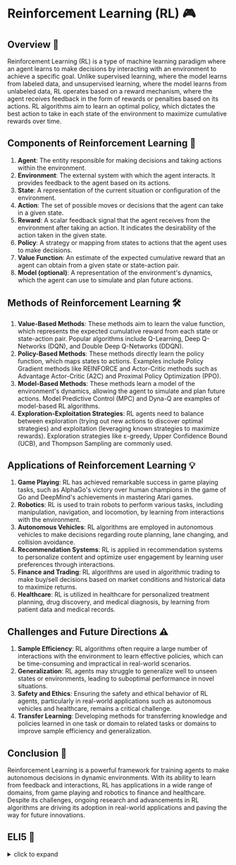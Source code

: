 # Reinforcement Learning (RL) 🎮

## Overview 🌟
Reinforcement Learning (RL) is a type of machine learning paradigm where an agent learns to make decisions by interacting with an environment to achieve a specific goal. Unlike supervised learning, where the model learns from labeled data, and unsupervised learning, where the model learns from unlabeled data, RL operates based on a reward mechanism, where the agent receives feedback in the form of rewards or penalties based on its actions. RL algorithms aim to learn an optimal policy, which dictates the best action to take in each state of the environment to maximize cumulative rewards over time.

## Components of Reinforcement Learning 🔄
1. **Agent**: The entity responsible for making decisions and taking actions within the environment.
2. **Environment**: The external system with which the agent interacts. It provides feedback to the agent based on its actions.
3. **State**: A representation of the current situation or configuration of the environment.
4. **Action**: The set of possible moves or decisions that the agent can take in a given state.
5. **Reward**: A scalar feedback signal that the agent receives from the environment after taking an action. It indicates the desirability of the action taken in the given state.
6. **Policy**: A strategy or mapping from states to actions that the agent uses to make decisions.
7. **Value Function**: An estimate of the expected cumulative reward that an agent can obtain from a given state or state-action pair.
8. **Model (optional)**: A representation of the environment's dynamics, which the agent can use to simulate and plan future actions.

## Methods of Reinforcement Learning 🛠️
1. **Value-Based Methods**: These methods aim to learn the value function, which represents the expected cumulative reward from each state or state-action pair. Popular algorithms include Q-Learning, Deep Q-Networks (DQN), and Double Deep Q-Networks (DDQN).
2. **Policy-Based Methods**: These methods directly learn the policy function, which maps states to actions. Examples include Policy Gradient methods like REINFORCE and Actor-Critic methods such as Advantage Actor-Critic (A2C) and Proximal Policy Optimization (PPO).
3. **Model-Based Methods**: These methods learn a model of the environment's dynamics, allowing the agent to simulate and plan future actions. Model Predictive Control (MPC) and Dyna-Q are examples of model-based RL algorithms.
4. **Exploration-Exploitation Strategies**: RL agents need to balance between exploration (trying out new actions to discover optimal strategies) and exploitation (leveraging known strategies to maximize rewards). Exploration strategies like ε-greedy, Upper Confidence Bound (UCB), and Thompson Sampling are commonly used.

## Applications of Reinforcement Learning 💡
1. **Game Playing**: RL has achieved remarkable success in game playing tasks, such as AlphaGo's victory over human champions in the game of Go and DeepMind's achievements in mastering Atari games.
2. **Robotics**: RL is used to train robots to perform various tasks, including manipulation, navigation, and locomotion, by learning from interactions with the environment.
3. **Autonomous Vehicles**: RL algorithms are employed in autonomous vehicles to make decisions regarding route planning, lane changing, and collision avoidance.
4. **Recommendation Systems**: RL is applied in recommendation systems to personalize content and optimize user engagement by learning user preferences through interactions.
5. **Finance and Trading**: RL algorithms are used in algorithmic trading to make buy/sell decisions based on market conditions and historical data to maximize returns.
6. **Healthcare**: RL is utilized in healthcare for personalized treatment planning, drug discovery, and medical diagnosis, by learning from patient data and medical records.

## Challenges and Future Directions ⚠️
1. **Sample Efficiency**: RL algorithms often require a large number of interactions with the environment to learn effective policies, which can be time-consuming and impractical in real-world scenarios.
2. **Generalization**: RL agents may struggle to generalize well to unseen states or environments, leading to suboptimal performance in novel situations.
3. **Safety and Ethics**: Ensuring the safety and ethical behavior of RL agents, particularly in real-world applications such as autonomous vehicles and healthcare, remains a critical challenge.
4. **Transfer Learning**: Developing methods for transferring knowledge and policies learned in one task or domain to related tasks or domains to improve sample efficiency and generalization.

## Conclusion 🌟
Reinforcement Learning is a powerful framework for training agents to make autonomous decisions in dynamic environments. With its ability to learn from feedback and interactions, RL has applications in a wide range of domains, from game playing and robotics to finance and healthcare. Despite its challenges, ongoing research and advancements in RL algorithms are driving its adoption in real-world applications and paving the way for future innovations.


## ELI5 🧒
<details>
  <summary>click to expand</summary>
  
  ## Simple Understanding
  Imagine you're a pizza delivery kid in a bustling city, like a superhero on a mission to deliver pizzas to hungry customers. But here’s the catch: you don’t know the city streets very well, and you need to figure out the best route to deliver pizzas quickly while earning big tips!

  **1. The Pizza Delivery Game**: You start at the pizza parlor with a stack of pizzas and a map of the city. Your goal is to deliver all the pizzas to customers and earn as much money as possible. But how do you decide which streets to take? This is where reinforcement learning comes in!

  **2. Learning from Experience**: In reinforcement learning, you learn by doing. As you make deliveries, you remember which streets were fast and which ones were slow. If you take a shortcut and deliver a pizza quickly, you feel happy and remember to take that shortcut again next time. But if you get stuck in traffic on a particular street, you learn to avoid it in the future.

  **3. Rewards and Punishments**: Every time you deliver a pizza, you receive a reward, like a tip from a satisfied customer. If you deliver pizzas quickly, you get bigger tips, but if you take too long, your tip might be smaller. These rewards and punishments help you learn which actions lead to better outcomes.

  **4. Planning Ahead**: As you gain more experience, you start to plan your routes more strategically. You learn to anticipate traffic patterns, avoid construction zones, and prioritize deliveries based on distance and urgency. Over time, you become a master pizza delivery kid, navigating the city with ease and maximizing your earnings!

  ## Test time 📄🖋
  
  Now, let's see if you got it! Here are your pick the right answer questions:
  1. What is reinforcement learning?
   - [ ] A. Learning from rewards and punishments to make decisions.
   - [ ] B. Learning how to cook delicious food.
   - [ ] C. Learning how to fly a spaceship to outer space.

  <details>
    <summary>Click to reveal the correct answer and explanation</summary>

     > **Correct Answer:** A. Learning from rewards and punishments to make decisions.
     > 
     > **Explanation:** Reinforcement learning is a type of machine learning where an agent learns to make decisions by receiving rewards for good actions and punishments for bad ones, similar to learning from experience in the real world.
  </details>
  
  2. How does reinforcement learning work?
   - [ ] A. By memorizing a set of rules and following them strictly.
   - [ ] B. By learning from experience and adjusting actions based on rewards and punishments.
   - [ ] C. By randomly selecting actions and hoping for the best outcome.

  <details>
    <summary>Click to reveal the correct answer and explanation</summary>

     > **Correct Answer:** B. By learning from experience and adjusting actions based on rewards and punishments.
     > 
     > **Explanation:** Reinforcement learning agents learn to optimize their behavior by exploring different actions, receiving feedback in the form of rewards or punishments, and adjusting their strategies accordingly.
  </details>
  
  3. What is the role of rewards in reinforcement learning?
   - [ ] A. Rewards are used to punish bad actions.
   - [ ] B. Rewards are ignored because they don't affect learning.
   - [ ] C. Rewards guide the learning process by encouraging good actions and discouraging bad ones.

  <details>
    <summary>Click to reveal the correct answer and explanation</summary>

     > **Correct Answer:** C. Rewards guide the learning process by encouraging good actions and discouraging bad ones.
     > 
     > **Explanation:** Rewards play a crucial role in reinforcement learning by providing feedback to the agent. They encourage the agent to repeat actions that lead to positive outcomes and avoid actions that lead to negative outcomes, ultimately guiding the learning process.
  </details>
